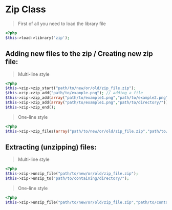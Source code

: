 # Zip Class


> First of all you need to load the library file

```php
<?php
$this->load->library('zip');
```

## Adding new files to the zip / Creating new zip file:

> Multi-line style

```php
<?php
$this->zip->zip_start("path/to/new/or/old/zip_file.zip");
$this->zip->zip_add("path/to/example.png"); // adding a file
$this->zip->zip_add(array("path/to/example1.png","path/to/example2.png")); // adding two files as an array
$this->zip->zip_add(array("path/to/example1.png","path/to/directory/")); // adding one file and one directory
$this->zip->zip_end();
```

> One-line style

```php
<?php
$this->zip->zip_files(array("path/to/new/or/old/zip_file.zip","path/to/directory/"),"path/to/zip/file.zip");
```

## Extracting (unzipping) files:

> Multi-line style

```php
<?php
$this->zip->unzip_file("path/to/new/or/old/zip_file.zip");
$this->zip->unzip_to("path/to/containing/directory/");
```

> One-line style

```php
<?php
$this->zip->unzip_file("path/to/new/or/old/zip_file.zip","path/to/containing/directory/");
```
